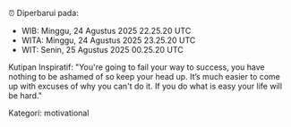 ⏰ Diperbarui pada:
- WIB: Minggu, 24 Agustus 2025 22.25.20 UTC
- WITA: Minggu, 24 Agustus 2025 23.25.20 UTC
- WIT: Senin, 25 Agustus 2025 00.25.20 UTC

Kutipan Inspiratif:
"You're going to fail your way to success, you have nothing to be ashamed of so keep your head up. It’s much easier to come up with excuses of why you can't do it. If you do what is easy your life will be hard."


Kategori: motivational

